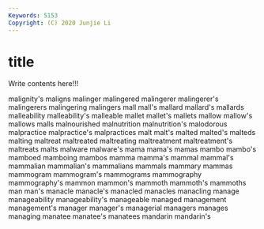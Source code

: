 ```yaml
---
Keywords: 5153
Copyright: (C) 2020 Junjie Li
---
```


# title

Write contents here!!!
 
malignity's 
maligns 
malinger 
malingered 
malingerer 
malingerer's 
malingerers 
malingering
malingers 
mall 
mall's 
mallard 
mallard's 
mallards 
malleability 
malleability's 
malleable 
mallet
mallet's 
mallets 
mallow 
mallow's 
mallows 
malls 
malnourished 
malnutrition 
malnutrition's 
malodorous
malpractice 
malpractice's 
malpractices 
malt 
malt's 
malted 
malted's 
malteds 
malting 
maltreat
maltreated 
maltreating 
maltreatment 
maltreatment's 
maltreats 
malts 
malware 
malware's 
mama 
mama's
mamas 
mambo 
mambo's 
mamboed 
mamboing 
mambos 
mamma 
mamma's 
mammal 
mammal's
mammalian 
mammalian's 
mammalians 
mammals 
mammary 
mammas 
mammogram 
mammogram's 
mammograms 
mammography
mammography's 
mammon 
mammon's 
mammoth 
mammoth's 
mammoths 
man 
man's 
manacle 
manacle's
manacled 
manacles 
manacling 
manage 
manageability 
manageability's 
manageable 
managed 
management 
management's
manager 
manager's 
managerial 
managers 
manages 
managing 
manatee 
manatee's 
manatees 
mandarin
mandarin's 
